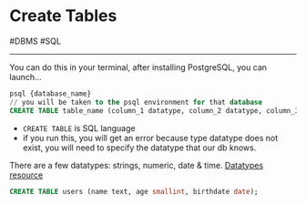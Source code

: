 # Create Tables
#DBMS #SQL
- - - -
You can do this in your terminal, after installing PostgreSQL, you can launch…

```sql
psql {database_name} 
// you will be taken to the psql environment for that database
CREATE TABLE table_name (column_1 datatype, column_2 datatype, column_3 datatype);
```
* `CREATE TABLE` is SQL language 
* if you run this, you will get an error because type datatype does not exist, you will need to specify the datatype that our db knows.

There are a few datatypes: strings, numeric, date & time. 
[Datatypes resource](https://www.postgresqltutorial.com/postgresql-data-types/)


```sql
CREATE TABLE users (name text, age smallint, birthdate date);
```



